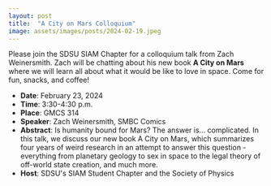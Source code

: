 ```yaml
---
layout: post
title:  "A City on Mars Colloquium"
image: assets/images/posts/2024-02-19.jpeg
---
```


Please join the SDSU SIAM Chapter for a colloquium talk from Zach Weinersmith. Zach will be chatting about his new book **A City on Mars** where we will learn all about what it would be like to love in space. Come for fun, snacks, and coffee!

- __Date__:   February 23, 2024
- __Time__:   3:30-4:30 p.m.
- __Place__:  GMCS 314
- __Speaker__:  Zach Weinersmith, SMBC Comics
- __Abstract__:  Is humanity bound for Mars? The answer is... complicated. In this talk, we discuss our new book A City on Mars, which summarizes four years of weird research in an attempt to answer this question - everything from planetary geology to sex in space to the legal theory of off-world state creation, and much more.
- __Host__: SDSU's SIAM Student Chapter and the Society of Physics

